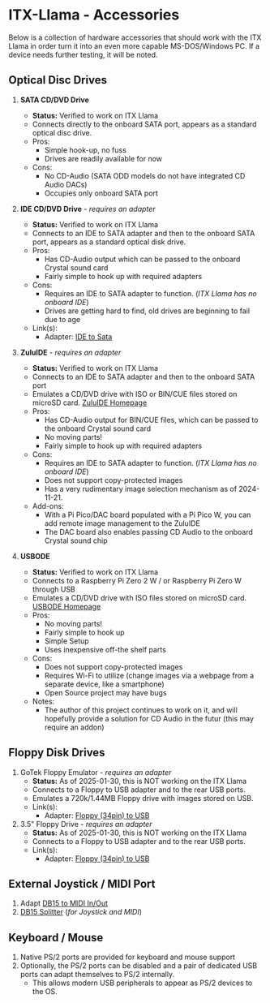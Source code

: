 # ITX-Llama - Accessories

Below is a collection of hardware accessories that should work with the ITX Llama in order turn it into an even more capable MS-DOS/Windows PC. If a device needs further testing, it will be noted.

## Optical Disc Drives

1. **SATA CD/DVD Drive**
    * **Status:** Verified to work on ITX Llama
    * Connects directly to the onboard SATA port, appears as a standard optical disc drive.
    * Pros: 
        * Simple hook-up, no fuss
        * Drives are readily available for now
    * Cons: 
        * No CD-Audio (SATA ODD models do not have integrated CD Audio DACs)
        * Occupies only onboard SATA port

1. **IDE CD/DVD Drive** - _requires an adapter_
    * **Status:** Verified to work on ITX Llama
    * Connects to an IDE to SATA adapter and then to the onboard SATA port, appears as a standard optical disk drive.
    * Pros:
        * Has CD-Audio output which can be passed to the onboard Crystal sound card
        * Fairly simple to hook up with required adapters
    * Cons:
        * Requires an IDE to SATA adapter to function. (_ITX Llama has no onboard IDE_)
        * Drives are getting hard to find, old drives are beginning to fail due to age
    * Link(s):
        * Adapter: [IDE to Sata][IDEtoSata]

1. **ZuluIDE** - _requires an adapter_
    * **Status:** Verified to work on ITX Llama
    * Connects to an IDE to SATA adapter and then to the onboard SATA port
    * Emulates a CD/DVD drive with ISO or BIN/CUE files stored on microSD card. [ZuluIDE Homepage][ZuluIDE]
    * Pros:
        * Has CD-Audio output for BIN/CUE files, which can be passed to the onboard Crystal sound card
        * No moving parts!
        * Fairly simple to hook up with required adapters
    * Cons:
        * Requires an IDE to SATA adapter to function. (_ITX Llama has no onboard IDE_)
        * Does not support copy-protected images
        * Has a very rudimentary image selection mechanism as of 2024-11-21.
    * Add-ons:
        * With a Pi Pico/DAC board populated with a Pi Pico W, you can add remote image management to the ZuluIDE
        * The DAC board also enables passing CD Audio to the onboard Crystal sound chip

1. **USBODE** 
    * **Status:** Verified to work on ITX Llama
    * Connects to a Raspberry Pi Zero 2 W / or Raspberry Pi Zero W through USB
    * Emulates a CD/DVD drive with ISO files stored on microSD card. [USBODE Homepage][USBODE-PAGE]
    * Pros:
        * No moving parts!
        * Fairly simple to hook up
        * Simple Setup
        * Uses inexpensive off-the shelf parts
    * Cons:
        * Does not support copy-protected images
        * Requires Wi-Fi to utilize (change images via a webpage from a separate device, like a smartphone)
        * Open Source project may have bugs
    * Notes:
        * The author of this project continues to work on it, and will hopefully provide a solution for CD Audio in the futur (this may require an addon)

## Floppy Disk Drives

1. GoTek Floppy Emulator - _requires an adapter_
    * **Status:** As of 2025-01-30, this is NOT working on the ITX Llama
    * Connects to a Floppy to USB adapter and to the rear USB ports.
    * Emulates a 720k/1.44MB Floppy drive with images stored on USB.
    * Link(s):
      * Adapter: [Floppy (34pin) to USB][FloppytoUSB]
2. 3.5" Floppy Drive - _requires an adapter_
    * **Status:** As of 2025-01-30, this is NOT working on the ITX Llama
    * Connects to a Floppy to USB adapter and to the rear USB ports.
    * Link(s):
      * Adapter: [Floppy (34pin) to USB][FloppytoUSB]

## External Joystick / MIDI Port

1. Adapt [DB15 to MIDI In/Out][DB15toMIDI]
1. [DB15 Splitter][DB15splitter] (_for Joystick and MIDI_)

## Keyboard / Mouse

1. Native PS/2 ports are provided for keyboard and mouse support
1. Optionally, the PS/2 ports can be disabled and a pair of dedicated USB ports can adapt themselves to PS/2 internally.
    * This allows modern USB peripherals to appear as PS/2 devices to the OS.

[ZuluIDE]: https://www.zuluide.com
[USBODE-PAGE]: https://github.com/danifunker/usbode
[IDEtoSata]: https://www.amazon.com/Cablecc-Female-Converter-Adapter-Desktop/dp/B081YP2S5R
[FloppytoUSB]: https://www.amazon.com/KOOBOOK-1-44MB-Floppy-Connector-Adapter/dp/B07WCRF9H3
[DB15toMIDI]: https://www.serdashop.com/DB15MIDI
[DB15splitter]: https://www.serdashop.com/DB15-Doubler-Solder-Kit